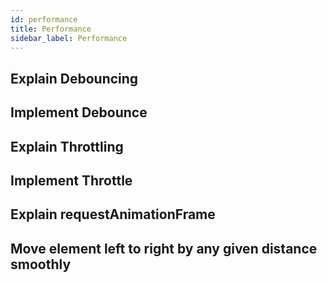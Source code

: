 ```yaml
---
id: performance
title: Performance
sidebar_label: Performance
---
```


## Explain Debouncing

## Implement Debounce

## Explain Throttling

## Implement Throttle

## Explain requestAnimationFrame

## Move element left to right by any given distance smoothly